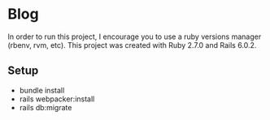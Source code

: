 # Blog

In order to run this project, I encourage you to use a ruby versions manager (rbenv, rvm, etc).
This project was created with Ruby 2.7.0 and Rails 6.0.2.

## Setup
- bundle install
- rails webpacker:install
- rails db:migrate
